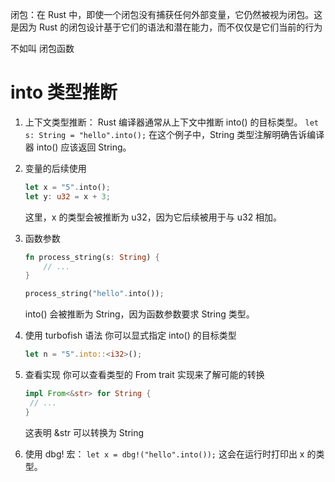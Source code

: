 闭包：在 Rust 中，即使一个闭包没有捕获任何外部变量，它仍然被视为闭包。这是因为 Rust 的闭包设计基于它们的语法和潜在能力，而不仅仅是它们当前的行为

不如叫 闭包函数

# into 类型推断

1. 上下文类型推断：
   Rust 编译器通常从上下文中推断 into() 的目标类型。
   `let s: String = "hello".into();`
   在这个例子中，String 类型注解明确告诉编译器 into() 应该返回 String。
2. 变量的后续使用
   ```rust
   let x = "5".into();
   let y: u32 = x + 3;
   ```
   这里，x 的类型会被推断为 u32，因为它后续被用于与 u32 相加。
3. 函数参数

   ```rust
   fn process_string(s: String) {
       // ...
   }

   process_string("hello".into());
   ```

   into() 会被推断为 String，因为函数参数要求 String 类型。

4. 使用 turbofish 语法
   你可以显式指定 into() 的目标类型
   ```rust
   let n = "5".into::<i32>();
   ```
5. 查看实现
   你可以查看类型的 From trait 实现来了解可能的转换
   ```rust
   impl From<&str> for String {
    // ...
   }
   ```
   这表明 &str 可以转换为 String
6. 使用 dbg! 宏：
   `let x = dbg!("hello".into());`
   这会在运行时打印出 x 的类型。

